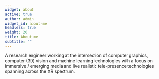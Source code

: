 ```yaml
---
widget: about
active: true
author: admin
widget_id: about-me
headless: true
weight: 20
title: About me
subtitle: ""
---
```

<!--StartFragment-->

A research engineer working at the intersection of computer graphics, computer (3D) vision and machine learning technologies with a focus on immersive / emerging media and live realistic tele-presence technologies spanning across the XR spectrum.

<!--EndFragment-->
